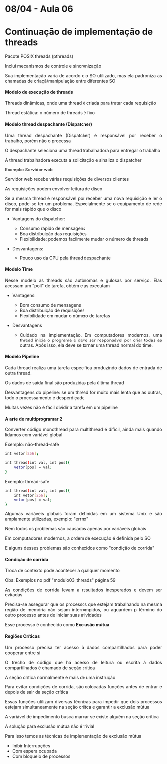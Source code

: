 # 08/04 - Aula 06

#  Continuação de implementação de threads
<div style="text-align:justify">

Pacote POSIX threads (pthreads)

Inclui mecanismos de controle e sincronização

Sua implementação varia de acordo c o SO utilizado, mas ela padroniza as chamadas de criaçã/manipulação entre diferentes SO

#### Modelo de execução de threads

Threads dinâmicas, onde uma thread é criada para tratar cada requisição

Thread estática: o número de threads é fixo

#### Modelo thread despachante (Dispatcher)

Uma thread despachante (Dispatcher) é responsável por receber o trabalho, porém não o processa

O despachante seleciona uma thread trabalhadora para entregar o trabalho

A thread trabalhadora executa a solicitação e sinaliza o dispatcher

Exemplo: Servidor web

Servidor web recebe várias requisições de diversos clientes

As requisições podem envolver leitura de disco

Se a mesma thread é responsável por receber uma nova requisição e ler o disco, pode-se ter um problema. Especialmente se o equipamento de rede for mais rápido que o disco

- Vantagens do dispatcher:
    - Consumo rápido de mensagens 
    - Boa distribuição das requisições 
    - Flexibilidade: podemos facilmente mudar o número de threads

- Desvantagens: 
    - Pouco uso da CPU pela thread despachante 

#### Modelo Time

Nesse modelo as threads são autônomas e gulosas por serviço. Elas acessam um "poll" de tarefa, obtém e as executam

- Vantagens: 
    - Bom consumo de mensagens
    - Boa distribuição de requisições
    - Flexibilidade em mudar o número de tarefas

- Desvantagens 
    - Cuidado na implementação. Em computadores modernos, uma thread inicia o programa e deve ser responsável por criar todas as outras. Após isso, ela deve se tornar uma thread normal do time.

#### Modelo Pipeline

Cada thread realiza uma tarefa específica produzindo dados de entrada de outra thread.

Os dados de saída final são produzidas pela última thread

Desvantagens do pipeline: se um thread for muito mais lenta que as outras, todo o processamento é desperdiçado

Muitas vezes não é fácil dividir a tarefa em um pipeline

#### A arte de multiprogramar 2

Converter código monothread para multithread é difícil, ainda mais quando lidamos com variável global

Exemplo: não-thread-safe
```Bash
int vetor[256];

int thread(int val, int pos){
    vetor[pos] = val;
}
```

Exemplo: thread-safe

```Bash
int thread(int val, int pos){
    int vetor[256];
    vetor[pos] = val;
}
```

Algumas variáveis globais foram definidas em um sistema Unix e são amplamente utilizadas, exemplo: "errno"

Nem todos os problemas são causados apenas por variáveis globais

Em computadores modernos, a ordem de execução é definida pelo SO

E alguns desses problemas são conhecidos como "condição de corrida"

#### Condição de corrida

Troca de contexto pode acontecer a qualquer momento

Obs: Exemplos no pdf "modulo03_threads" página 59

As condições de corrida levam a resultados inesperados e devem ser evitadas

Precisa-se assegurar que os processos que estejam trabalhando na mesma região de memória não sejam interrompidos, ou aguardem p término do outro processo antes de iniciar suas atividades

Esse processo é conhecido como **Exclusão mútua**

#### Regiões Críticas

Um processo precisa ter acesso à dados compartilhados para poder cooperar entre si

O trecho de código que há acesso de leitura ou escrita à dados compartilhados é chamado de seção crítica

A seção crítica normalmente é mais de uma instrução

Para evitar condições de corrida, são colocadas funções antes de entrar e depois de sair da seção crítica

Essas funções utilizam diversas técnicas para impedir que dois processos estejam simultaneamente na seção críitca e garantir a exclusão mútua

A variável de impedimento busca marcar se existe alguém na seção crítica

A solução para exclusão mútua não é trivial

Para isso temos as técnicas de implementação de exclusão mútua

- Inibir Interrupções
- Com espera ocupada
- Com bloqueio de processos
</div>